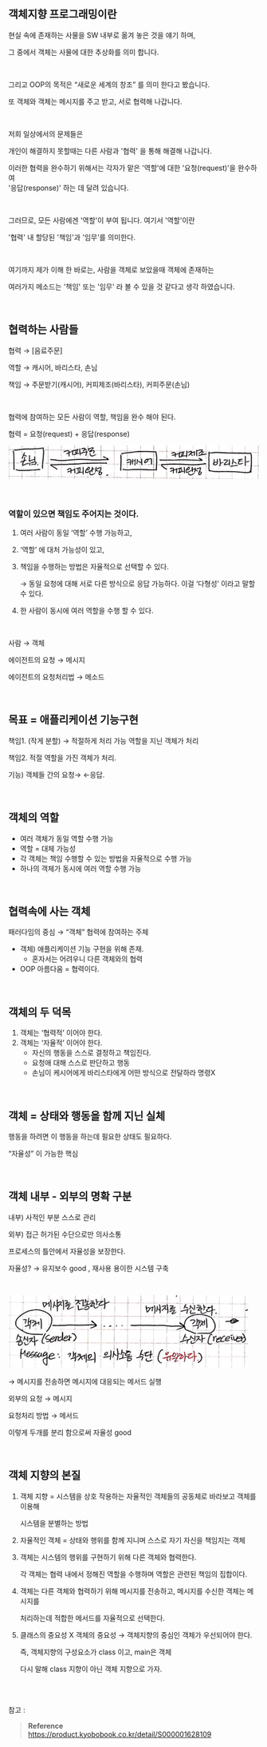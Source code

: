 ## 객체지향 프로그래밍이란

현실 속에 존재하는 사물을 SW 내부로 옮겨 놓은 것을 얘기 하며, 

그 중에서 객체는 사물에 대한 추상화를 의미 합니다.

<br/>

그리고 OOP의 목적은 “새로운 세계의 창조” 를 의미 한다고 봤습니다.

또 객체와 객체는 메시지를 주고 받고, 서로 협력해 나갑니다.

<br/>

저희 일상에서의 문제들은

개인이 해결하지 못할때는 다른 사람과 '협력' 을 통해 해결해 나갑니다. 

이러한 협력을 완수하기 위해서는 각자가 맡은 '역할'에 대한 '요청(request)'을 완수하여<br/> '응답(response)' 하는 데 달려 있습니다.

<br/>

그러므로, 모든 사람에겐 '역할'이 부여 됩니다. 여기서 '역할'이란 

'협력' 내 할당된 '책임'과 '임무'를 의미한다.

<br/>

여기까지 제가 이해 한 바로는, 사람을 객체로 보았을때 객체에 존재하는 

여러가지 메소드는 '책임' 또는 '임무' 라 볼 수 있을 것 같다고 생각 하였습니다.

<br/>

## 협력하는 사람들

협력 → [음료주문]

역할 → 캐시어, 바리스타, 손님

책임 → 주문받기(캐시어), 커피제조(바리스타), 커피주문(손님)

<br/>

협력에 참여하는 모든 사람이 역할, 책임을 완수 해야 된다.

협력 = 요청(request) + 응답(response)

![이미지](/programming/img/객사오1.PNG)

<br/>

### 역할이 있으면 책임도 주어지는 것이다.

1. 여러 사람이 동일 ‘역할’ 수행 가능하고,
2. ‘역할’ 에 대처 가능성이 있고,
3. 책임을 수행하는 방법은 자율적으로 선택할 수 있다.
    
    → 동일 요청에 대해 서로 다른 방식으로 응답 가능하다. 이걸 ‘다형성’ 이라고 말할 수 있다.
    
4. 한 사람이 동시에 여러 역할을 수행 할 수 있다.

<br/>

사람 → 객체

에이전트의 요청 → 메시지

에이전트의 요청처리법 → 메소드

<br/>

## 목표 = 애플리케이션 기능구현

책임1. (작게 분할) → 적절하게 처리 가능 역할을 지닌 객체가 처리

책임2. 적절 역할을 가진 객체가 처리.

기능) 객체들 간의 요청→ ←응답.

<br/>

## 객체의 역할

- 여러 객체가 동일 역할 수행 가능
- 역할 = 대체 가능성
- 각 객체는 책임 수행할 수 있는 방법을 자율적으로 수행 가능
- 하나의 객체가 동시에 여러 역할 수행 가능

<br/>

## 협력속에 사는 객체

패러다임의 중심 → “객체” 협력에 참여하는 주체

- 객체) 애플리케이션 기능 구현을 위해 존재.
    - 혼자서는 어려우니 다른 객체와의 협력
- OOP 아름다움 = 협력이다.

<br/>

## 객체의 두 덕목

1. 객체는 ‘협력적’ 이어야 한다.
2. 객체는 ‘자율적’ 이어야 한다.
    - 자신의 행동을 스스로 결정하고 책임진다.
    - 요청애 대해 스스로 판단하고 행동
    - 손님이 케시어에게 바리스타에게 어떤 방식으로 전달하라 명령X

<br/>

## 객체 = 상태와 행동을 함께 지닌 실체

행동을 하려면 이 행동을 하는데 필요한 상태도 필요하다.

“자율성” 이 가능한 핵심

<br/>

## 객체 내부 - 외부의 명확 구분

내부) 사적인 부분 스스로 관리

외부) 접근 허가된 수단으로만 의사소통

프로세스의 틀안에서 자율성을 보장한다.

자율성? → 유지보수 good , 재사용 용이한 시스템 구축

<br/>

![이미지](/programming/img/객사오2.PNG)

→ 메시지를 전송하면 메시지에 대응되는 메서드 실행

외부의 요청 → 메시지

요청처리 방법 → 메서드

이렇게 두개를 분리 함으로써 자율성 good

<br/>

## 객체 지향의 본질

1. 객체 지향 = 시스템을 상호 작용하는 자율적인 객체들의 공동체로 바라보고 객체를 이용해 
    
    시스템을 분별하는 방법
    
2. 자율적인 객체 = 상태와 행위를 함께 지니며 스스로 자기 자신을 책임지는 객체
3. 객체는 시스템의 행위를 구현하기 위해 다른 객체와 협력한다.
    
    각 객체는 협력 내에서 정해진 역할을 수행하며 역할은 관련된 책임의 집합이다.
    
4. 객체는 다른 객체와 협력하기 위해 메시지를 전송하고, 메시지를 수신한 객체는 메시지를 
    
    처리하는데 적합한 메서드를 자율적으로 선택한다.
    
5. 클래스의 중요성 X 객체의 중요성 → 객체지향의 중심인 객체가 우선되어야 한다. 
    
    즉, 객체지향의 구성요소가 class  이고, main은 객체 
    
    다시 말해 class 지향이 아닌 객체 지향으로 가자.




<br/><br/>

참고 : 

>**Reference** <br/>https://product.kyobobook.co.kr/detail/S000001628109